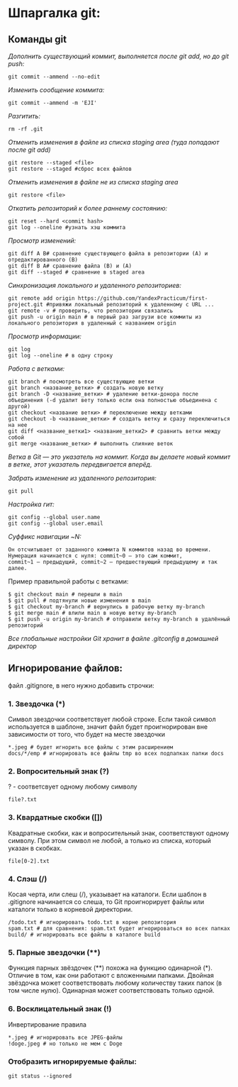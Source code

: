 
# Шпаргалка git:

## Команды git
*Дополнить существующий коммит, выполняется после git add, но до git push:*
```
git commit --ammend --no-edit 
```
*Изменить сообщение коммита:*
```
git commit --ammend -m 'EJI'
```
*Разгитить:*
```
rm -rf .git
```
*Отменить изменения в файле из списка staging area (туда попадают после git add)*
```
git restore --staged <file>
git restore --staged #сброс всех файлов
```
*Отменить изменения в файле не из списка staging area*
```
git restore <file>
```

*Откатить репозиторий к более раннему состоянию:*
```
git reset --hard <commit hash>
git log --oneline #узнать хэш коммита
```
*Просмотр изменений:*
```
git diff A B# сравнение существующего файла в репозитории (A) и отредактированного (B) 
git diff B A# сравнение файла (В) и (А) 
git diff --staged # сравнение в staged area
```
*Синхронизация локального и удаленного репозиториев:*
```
git remote add origin https://github.com/YandexPracticum/first-project.git #привяжи локальный репозиторий к удаленному с URL ...
git remote -v # проверить, что репозитории связались
git push -u origin main # в первый раз загрузи все коммиты из локального репозитория в удаленный с названием origin
```
*Просмотр информации:*
```
git log 
git log --oneline # в одну строку

```
*Работа с ветками:*
```
git branch # посмотреть все существующие ветки
git branch <название_ветки> # создать новую ветку
git branch -D <название_ветки> # удаление ветки-донора после объединения (-d удалит вету только если она полностью объединена с другой)
git checkout <название ветки> # переключение между ветками
git checkout -b <название_ветки> # создать ветку и сразу переключиться на нее
git diff <название_ветки1> <название_ветки2> # сравнить ветки между собой
git merge <название_ветки> # выполнить слияние веток

```
_Ветка в Git — это указатель на коммит. Когда вы делаете новый коммит в ветке, этот указатель передвигается вперёд._

*Забрать изменение из удаленного репозитория:*
```
git pull

```

*Настройка гит:*
```
git config --global user.name
git config --global user.email

```
*Суффикс навигации ~N:*
```
Он отсчитывает от заданного коммита N коммитов назад во времени. Нумерация начинается с нуля: commit~0 — это сам коммит, 
commit~1 — предыдущий, commit~2 — предшествующий предыдущему и так далее.
```

Пример правильной работы с ветками:
```
$ git checkout main # перешли в main
$ git pull # подтянули новые изменения в main
$ git checkout my-branch # вернулись в рабочую ветку my-branch
$ git merge main # влили main в новую ветку my-branch
$ git push -u origin my-branch # отправили ветку my-branch в удалённый репозиторий 
```

_Все глобальные настройки Git хранит в файле .gitconfig в домашней директор_






## Игнорирование файлов:
файл .gitignore, в него нужно добавить строчки:
### 1. Звездочка (*)
Символ звездочки соответствует любой строке. Если такой символ используется в шаблоне, значит файл будет 
проигнорирован вне зависимости от того, что будет на месте звездочки
```    
*.jpeg # будет игнорить все файлы с этим расширением 
docs/*/emp # игнорировать все файлы tmp во всех подпапках папки docs
```
### 2. Вопросительный знак (?)
? - соответсвует одному любому символу
```
file?.txt
```
### 3. Квардатные скобки ([])
Квадратные скобки, как и вопросительный знак, соответствуют одному символу.
При этом символ не любой, а только из списка, который указан в скобках.
```
file[0-2].txt
```
### 4. Слэш (/)
Косая черта, или слеш (/), указывает на каталоги. 
Если шаблон в .gitignore начинается со слеша, то Git проигнорирует файлы или каталоги только в корневой директории.
```
/todo.txt # игнорировать todo.txt в корне репозитория
spam.txt # для сравнения: spam.txt будет игнорироваться во всех папках
build/ # игнорировать все файлы в каталоге build
```
### 5. Парные звездочки (**)
Функция парных звёздочек (**) похожа на функцию одинарной (*). Отличие в том, как они работают с вложенными папками. 
Двойная звёздочка может соответствовать любому количеству таких папок (в том числе нулю). 
Одинарная может соответствовать только одной.
### 6. Восклицательный знак (!)
Инвертирование правила
```
*.jpeg # игнорировать все JPEG-файлы
!doge.jpeg # но только не мем с Doge
```
### Отобразить игнорируемые файлы:
```
git status --ignored
```